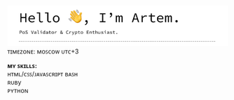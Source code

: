 ![header](https://raw.githubusercontent.com/nodeLogs/nodeLogs/main/header.png)
ᴛɪᴍᴇᴢᴏɴᴇ: ᴍᴏꜱᴄᴏᴡ ᴜᴛᴄ+3

**ᴍʏ ꜱᴋɪʟʟꜱ:**  
ʜᴛᴍʟ/ᴄꜱꜱ/ᴊᴀᴠᴀꜱᴄʀɪᴘᴛ
ʙᴀꜱʜ       
ʀᴜʙy         
ᴘʏᴛʜᴏɴ    

